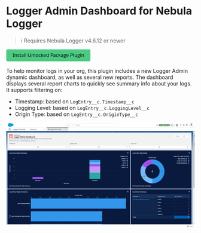 # Logger Admin Dashboard for Nebula Logger

> :information_source: Requires Nebula Logger v4.6.12 or newer

[![Install Unlocked Package Plugin](./content/btn-install-unlocked-package-plugin.png)](https://test.salesforce.com/packaging/installPackage.apexp?p0=TODO)

To help monitor logs in your org, this plugin includes a new Logger Admin dynamic dashboard, as well as several new reports. The dashboard displays several report charts to quickly see summary info about your logs. It supports filtering on:

-   Timestamp: based on `LogEntry__c.Timestamp__c`
-   Logging Level: based on `LogEntry__c.LoggingLevel__c`
-   Origin Type: based on `LogEntry__c.OriginType__c`

![Logger Admin Dashboard](./content/logger-admin-dashboard.png)
